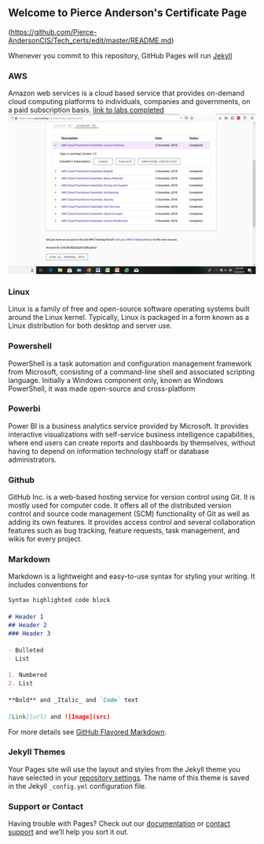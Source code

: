 ## Welcome to Pierce Anderson's Certificate Page
(https://github.com/Pierce-AndersonCIS/Tech_certs/edit/master/README.md)

Whenever you commit to this repository, GitHub Pages will run [Jekyll](https://jekyllrb.com/) 

      
### AWS
Amazon web services is a cloud based service that provides on-demand cloud computing platforms to individuals, companies and governments, on a paid subscription basis. 
[link to labs completed](https://github.com/Pierce-AndersonCIS/Tech_certs/edit/master/aws_stuff.PNG)
![pic](/aws_stuff.PNG)

### Linux
Linux is a family of free and open-source software operating systems built around the Linux kernel. Typically, Linux is packaged in a form known as a Linux distribution for both desktop and server use.

### Powershell
PowerShell is a task automation and configuration management framework from Microsoft, consisting of a command-line shell and associated scripting language. Initially a Windows component only, known as Windows PowerShell, it was made open-source and cross-platform

### Powerbi
Power BI is a business analytics service provided by Microsoft. It provides interactive visualizations with self-service business intelligence capabilities, where end users can create reports and dashboards by themselves, without having to depend on information technology staff or database administrators.

### Github
GitHub Inc. is a web-based hosting service for version control using Git. It is mostly used for computer code. It offers all of the distributed version control and source code management (SCM) functionality of Git as well as adding its own features. It provides access control and several collaboration features such as bug tracking, feature requests, task management, and wikis for every project.
### Markdown

Markdown is a lightweight and easy-to-use syntax for styling your writing. It includes conventions for

```markdown
Syntax highlighted code block

# Header 1
## Header 2
### Header 3

- Bulleted
- List

1. Numbered
2. List

**Bold** and _Italic_ and `Code` text

[Link](url) and ![Image](src)
```

For more details see [GitHub Flavored Markdown](https://guides.github.com/features/mastering-markdown/).

### Jekyll Themes

Your Pages site will use the layout and styles from the Jekyll theme you have selected in your [repository settings](https://github.com/Pierce-AndersonCIS/Tech_certs/settings). The name of this theme is saved in the Jekyll `_config.yml` configuration file.

### Support or Contact

Having trouble with Pages? Check out our [documentation](https://help.github.com/categories/github-pages-basics/) or [contact support](https://github.com/contact) and we’ll help you sort it out.
